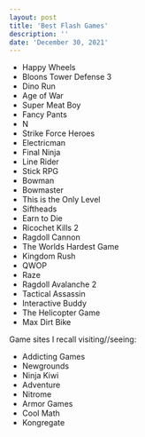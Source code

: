 ```yaml
---
layout: post
title: 'Best Flash Games'
description: ''
date: 'December 30, 2021'
---
```


- Happy Wheels
- Bloons Tower Defense 3
- Dino Run
- Age of War
- Super Meat Boy
- Fancy Pants
- N
- Strike Force Heroes
- Electricman
- Final Ninja
- Line Rider
- Stick RPG
- Bowman
- Bowmaster
- This is the Only Level
- Siftheads
- Earn to Die
- Ricochet Kills 2
- Ragdoll Cannon
- The Worlds Hardest Game
- Kingdom Rush
- QWOP
- Raze
- Ragdoll Avalanche 2
- Tactical Assassin
- Interactive Buddy
- The Helicopter Game
- Max Dirt Bike

Game sites I recall visiting//seeing:
- Addicting Games
- Newgrounds
- Ninja Kiwi
- Adventure
- Nitrome
- Armor Games
- Cool Math
- Kongregate
